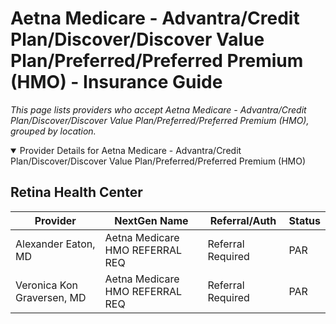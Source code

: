 # Aetna Medicare - Advantra/Credit Plan/Discover/Discover Value Plan/Preferred/Preferred Premium (HMO) - Insurance Guide

*This page lists providers who accept Aetna Medicare - Advantra/Credit Plan/Discover/Discover Value Plan/Preferred/Preferred Premium (HMO), grouped by location.*

<details open><summary>Provider Details for Aetna Medicare - Advantra/Credit Plan/Discover/Discover Value Plan/Preferred/Preferred Premium (HMO)</summary>

## Retina Health Center

| Provider | NextGen Name | Referral/Auth | Status |
|----------|-------------|--------------|--------|
| Alexander Eaton, MD | Aetna Medicare HMO REFERRAL REQ | Referral Required | PAR |
| Veronica Kon Graversen, MD | Aetna Medicare HMO REFERRAL REQ | Referral Required | PAR |

</details>


